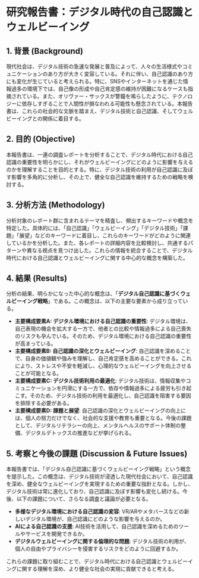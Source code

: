 # 研究報告書：デジタル時代の自己認識とウェルビーイング

## 1. 背景 (Background)
現代社会は、デジタル技術の急速な発展と普及によって、人々の生活様式やコミュニケーションのあり方が大きく変容している。それに伴い、自己認識のあり方にも変化が生じていると考えられる。特に、SNSやインターネットを通じた情報過多の環境下では、自己像の形成や自己肯定感の維持が困難になるケースも指摘されている。また、オリヴァー・サックスが警鐘を鳴らしたように、テクノロジーに依存しすぎることで人間性が損なわれる可能性も懸念されている。本報告書は、これらの社会的な文脈を踏まえ、デジタル技術と自己認識、そしてウェルビーイングとの関係に着目する。

## 2. 目的 (Objective)
本報告書は、一連の調査レポートを分析することで、デジタル時代における自己認識の重要性を明らかにし、それがウェルビーイングにどのように影響を与えるのかを理解することを目的とする。特に、デジタル技術の利用が自己認識に及ぼす影響を多角的に分析し、その上で、健全な自己認識を維持するための戦略を検討する。

## 3. 分析方法 (Methodology)
分析対象のレポート群に含まれるテーマを精査し、頻出するキーワードや概念を特定した。具体的には、「自己認識」「ウェルビーイング」「デジタル技術」「課題」「展望」などのキーワードに着目し、これらのキーワードがどのように関連しているかを分析した。また、各レポートの詳細内容を比較検討し、共通するパターンや異なる視点を見つけ出した。これらの情報を統合することで、デジタル時代における自己認識とウェルビーイングに関する中心的な概念を構築した。

## 4. 結果 (Results)
分析の結果、明らかになった中心的な概念は、「**デジタル自己認識に基づくウェルビーイング戦略**」である。この概念は、以下の主要な要素から成り立っている。

- **主要構成要素A: デジタル環境における自己認識の重要性**: デジタル環境は、自己表現の機会を拡大する一方で、他者との比較や情報過多による自己喪失のリスクも孕んでいる。そのため、デジタル環境における自己認識の重要性が高まっている。
- **主要構成要素B: 自己認識の深化とウェルビーイング**: 自己認識を深めることで、自身の価値観や強みを理解し、自己肯定感を高めることができる。これにより、ストレスや不安を軽減し、心理的なウェルビーイングを向上させることが可能となる。
- **主要構成要素C: デジタル技術利用の最適化**: デジタル技術は、情報収集やコミュニケーションを円滑にする一方で、依存や情報過多による疲労も引き起こす。そのため、デジタル技術の利用を最適化し、自己認識を阻害する要因を排除する必要がある。
- **主要構成要素D: 課題と展望**: 自己認識の深化とウェルビーイングの向上には、個人の努力だけでなく、社会的な支援や教育も重要となる。今後の課題として、デジタルリテラシーの向上、メンタルヘルスのサポート体制の整備、デジタルデトックスの推進などが挙げられる。

## 5. 考察と今後の課題 (Discussion & Future Issues)
本報告書では、「デジタル自己認識に基づくウェルビーイング戦略」という概念を提示した。この概念は、デジタル技術が浸透した現代社会において、自己認識を深め、健全なウェルビーイングを実現するための重要な指針となる。しかし、デジタル技術は常に進化しており、自己認識に及ぼす影響も変化し続ける。今後、以下の課題について、さらなる調査と議論が必要となる。

*   **多様なデジタル環境における自己認識の変容**: VR/ARやメタバースなどの新しいデジタル環境が、自己認識にどのような影響を与えるのか。
*   **AIによる自己認識の支援**: AI技術を活用して、自己認識を深めるためのツールやサービスを開発できるか。
*   **デジタルウェルビーイングに関する倫理的な問題**: デジタル技術の利用が、個人の自由やプライバシーを侵害するリスクをどのように回避するか。

これらの課題に取り組むことで、デジタル時代における自己認識とウェルビーイングに関する理解を深め、より健全な社会の実現に貢献できると考える。
